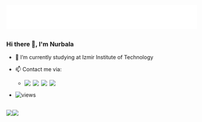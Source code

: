 <h1 align="center">
  <img src="https://raw.githubusercontent.com/hybtli/hybtli/main/headerName.svg" alt="Nurbala Heybatov" />
</h1>

### Hi there 👋, I'm Nurbala


- 🌱 I’m currently studying at Izmir Institute of Technology
- 📫 Contact me via:

     - [<img align="left" width="22px" src="https://raw.githubusercontent.com/gauravghongde/social-icons/master/SVG/White/LinkedIN_white.svg"/>](https://www.linkedin.com/in/nurbala-heybatov/)
 
       [<img align="left" width="22px" src="https://raw.githubusercontent.com/gauravghongde/social-icons/master/SVG/White/Gmail_white.svg"/>](mailto:nurbala788788@gmail.com)
       
       [<img align="left" width="22px" src="https://raw.githubusercontent.com/gauravghongde/social-icons/master/SVG/White/Facebook_white.svg"/>](https://www.facebook.com/nurbala.heybatov.778/)
       
       [<img align="left" width="22px" src="https://raw.githubusercontent.com/gauravghongde/social-icons/master/SVG/White/Discord_white.svg"/>](https://discordapp.com/users/706579771735146654)
       
       
 - ![views](https://komarev.com/ghpvc/?username=hybtli&style=plastic&color=blueviolet)



<div align="center" style="display: flex; flex-direction: row;">
 <p align="center"><img class="img" align="center" src="https://github-readme-stats.vercel.app/api?username=hybtli&show_icons=true&theme=radical" /></p>
 <p align="center"><img class="img" align="center" src="https://github-readme-stats.vercel.app/api/top-langs/?username=hybtli&theme=radical&layout=compact&langs_count=6" /></p>
</div>

